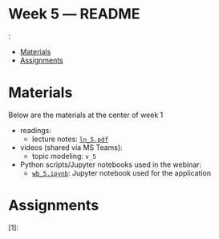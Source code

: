 Week 5 ― README
===============

<!-- vim-markdown-toc GFM -->
:
* [Materials](#materials)
* [Assignments](#assignments)

<!-- vim-markdown-toc -->

Materials
=========

Below are the materials at the center of week 1

+ readings: 
  - lecture notes: [`ln_5.pdf`](week5/ln_5.pdf)
+ videos (shared via MS Teams):
  - topic modeling: `v_5`
+ Python scripts/Jupyter notebooks used in the webinar:
  - [`wb_5.ipynb`](week5/wb_5.ipynb): Jupyter notebook used for the application 


Assignments
===========



  [1]: 

 
